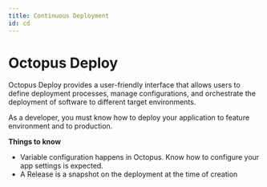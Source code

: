 ```yaml
---
title: Continuous Deployment
id: cd
---
```


# Octopus Deploy

Octopus Deploy provides a user-friendly interface that allows users to define deployment processes, manage configurations, and orchestrate the deployment of software to different target environments.

As a developer, you must know how to deploy your application to feature environment and to production. 

**Things to know**

- Variable configuration happens in Octopus. Know how to configure your app settings is expected.
- A Release is a snapshot on the deployment at the time of creation
